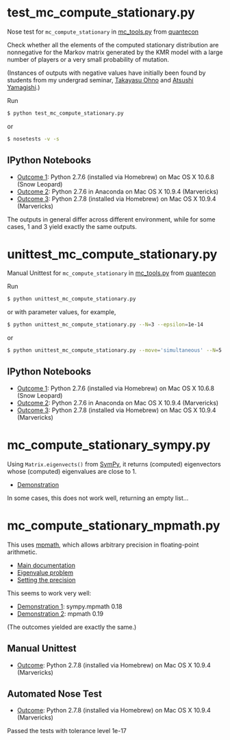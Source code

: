 test_mc_compute_stationary.py
=============================

Nose test for `mc_compute_stationary`
in [mc_tools.py](https://github.com/jstac/quant-econ/blob/master/quantecon/mc_tools.py)
from [quantecon](https://github.com/jstac/quant-econ)

Check whether all the elements of the computed stationary distribution are nonnegative
for the Markov matrix generated by the KMR model
with a large number of players or a very small probability of mutation.

(Instances of outputs with negative values have initially been found by students from my undergrad seminar,
[Takayasu Ohno](https://github.com/beeleb) and [Atsushi Yamagishi](https://github.com/haru110jp).)

Run

```sh
$ python test_mc_compute_stationary.py
```

or

```sh
$ nosetests -v -s
```


## IPython Notebooks

* [Outcome 1](http://nbviewer.ipython.org/github/oyamad/test_mc_compute_stationary/blob/master/test_mc_compute_stationary_2_7_6.ipynb):
  Python 2.7.6 (installed via Homebrew) on Mac OS X 10.6.8 (Snow Leopard)
* [Outcome 2](http://nbviewer.ipython.org/github/oyamad/test_mc_compute_stationary/blob/master/test_mc_compute_stationary_2_7_6_anaconda.ipynb):
  Python 2.7.6 in Anaconda on Mac OS X 10.9.4 (Marvericks)
* [Outcome 3](http://nbviewer.ipython.org/github/oyamad/test_mc_compute_stationary/blob/master/test_mc_compute_stationary_2_7_8.ipynb):
  Python 2.7.8 (installed via Homebrew) on Mac OS X 10.9.4 (Marvericks)

The outputs in general differ across different environment,
while for some cases, 1 and 3 yield exactly the same outputs.


unittest_mc_compute_stationary.py
=================================

Manual Unittest for `mc_compute_stationary`
in [mc_tools.py](https://github.com/jstac/quant-econ/blob/master/quantecon/mc_tools.py)
from [quantecon](https://github.com/jstac/quant-econ)

Run

```sh
$ python unittest_mc_compute_stationary.py
```

or with parameter values, for example,

```sh
$ python unittest_mc_compute_stationary.py --N=3 --epsilon=1e-14
```

or

```sh
$ python unittest_mc_compute_stationary.py --move='simultaneous' --N=5 --epsilon=1e-15
```


## IPython Notebooks

* [Outcome 1](http://nbviewer.ipython.org/github/oyamad/test_mc_compute_stationary/blob/master/unittest_mc_compute_stationary_2_7_6.ipynb):
  Python 2.7.6 (installed via Homebrew) on Mac OS X 10.6.8 (Snow Leopard)
* [Outcome 2](http://nbviewer.ipython.org/github/oyamad/test_mc_compute_stationary/blob/master/unittest_mc_compute_stationary_2_7_6_anaconda.ipynb):
  Python 2.7.6 in Anaconda on Mac OS X 10.9.4 (Marvericks)
* [Outcome 3](http://nbviewer.ipython.org/github/oyamad/test_mc_compute_stationary/blob/master/unittest_mc_compute_stationary_2_7_8.ipynb):
  Python 2.7.8 (installed via Homebrew) on Mac OS X 10.9.4 (Marvericks)


mc_compute_stationary_sympy.py
==============================

Using `Matrix.eigenvects()` from [SymPy](http://sympy.org),
it returns (computed) eigenvectors whose (computed) eigenvalues are close to 1.

* [Demonstration](http://nbviewer.ipython.org/github/oyamad/test_mc_compute_stationary/blob/master/mc_compute_stationary_sympy_demo.ipynb)

In some cases, this does not work well, returning an empty list...


mc_compute_stationary_mpmath.py
===============================

This uses [mpmath](http://mpmath.org),
which allows arbitrary precision in floating-point arithmetic.

* [Main documentation](http://mpmath.org/doc/current/)
* [Eigenvalue problem](http://mpmath.org/doc/current/matrices.html#the-eigenvalue-problem)
* [Setting the precision](http://mpmath.org/doc/current/basics.html#setting-the-precision)

This seems to work very well:

* [Demonstration 1](http://nbviewer.ipython.org/github/oyamad/test_mc_compute_stationary/blob/master/mc_compute_stationary_mpmath_demo01.ipynb):
  sympy.mpmath 0.18
* [Demonstration 2](http://nbviewer.ipython.org/github/oyamad/test_mc_compute_stationary/blob/master/mc_compute_stationary_mpmath_demo02.ipynb):
  mpmath 0.19

(The outcomes yielded are exactly the same.)


## Manual Unittest

* [Outcome](http://nbviewer.ipython.org/github/oyamad/test_mc_compute_stationary/blob/master/unittest_mc_compute_stationary_mpmath.ipynb):
  Python 2.7.8 (installed via Homebrew) on Mac OS X 10.9.4 (Marvericks)


## Automated Nose Test

* [Outcome](http://nbviewer.ipython.org/github/oyamad/test_mc_compute_stationary/blob/master/test_mc_compute_stationary_mpmath.ipynb):
  Python 2.7.8 (installed via Homebrew) on Mac OS X 10.9.4 (Marvericks)

Passed the tests with tolerance level 1e-17

